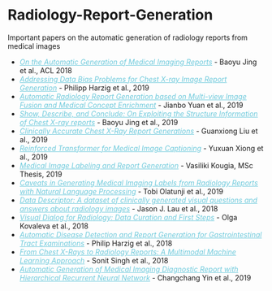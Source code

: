 # Radiology-Report-Generation
Important papers on the automatic generation of radiology reports from medical images

<ul>
  <li> <em> <a href="www.aclweb.com/papers" style="color:#6ecadc" rel="nofollow"> On the Automatic Generation of Medical Imaging Reports</a> </em> - Baoyu Jing et al., ACL 2018
  </li>
   <li> <em> <a href="https://arxiv.org/pdf/1908.02123.pdf" style="color:#6ecadc" rel="nofollow"> Addressing Data Bias Problems for Chest
X-ray Image Report Generation</a> </em> - Philipp Harzig et al., 2019
  </li>
   <li> <em> <a href="https://arxiv.org/pdf/1907.09085.pdf" style="color:#6ecadc" rel="nofollow"> Automatic Radiology Report Generation based on Multi-view Image Fusion and Medical Concept Enrichment</a> </em> - Jianbo Yuan et al., 2019
  </li>
  
   <li> <em> <a href="https://www.aclweb.org/anthology/P19-1657.pdf" style="color:#6ecadc" rel="nofollow"> Show, Describe, and Conclude: On Exploiting the Structure Information of Chest X-ray reports</a> </em> - Baoyu Jing et al., 2019
  </li>
  
  <li> <em> <a href="http://proceedings.mlr.press/v106/liu19a/liu19a.pdf" style="color:#6ecadc" rel="nofollow"> Clinically Accurate Chest X-Ray Report Generations</a> </em> - Guanxiong Liu et al., 2019
  </li>
  
  <li> <em> <a href="https://link.springer.com/content/pdf/10.1007%2F978-3-030-32692-0_77.pdf" style="color:#6ecadc" rel="nofollow"> Reinforced Transformer for Medical Image Captioning</a> </em> - Yuxuan Xiong et al., 2019
  </li>
  
  <li> <em> <a href="http://www2.aueb.gr/users/ion/docs/Vasiliki_Kougia_MSc_Thesis.pdf" style="color:#6ecadc" rel="nofollow"> Medical Image Labeling and Report Generation</a> </em> - Vasiliki Kougia, MSc Thesis, 2019
  </li>
  
  <li> <em> <a href="https://arxiv.org/pdf/1905.02283.pdf" style="color:#6ecadc" rel="nofollow"> Caveats in Generating Medical Imaging Labels from Radiology Reports with Natural Language Processing</a> </em> - Tobi Olatunji et al., 2019
  </li>
  
  <li> <em> <a href="https://www.ncbi.nlm.nih.gov/pmc/articles/PMC6244189/pdf/sdata2018251.pdf" style="color:#6ecadc" rel="nofollow"> Data Descriptor: A dataset of clinically generated visual questions and answers about radiology images</a> </em> - Jason J. Lau et al., 2018
  </li>
  
   <li> <em> <a href="https://pdfs.semanticscholar.org/cc71/a905ca132999a158857823606cd979b9080e.pdf?_ga=2.237359941.45546797.1580707719-1841058027.1549347584" style="color:#6ecadc" rel="nofollow"> Visual Dialog for Radiology: Data Curation and First Steps</a> </em> - Olga Kovaleva et al., 2018
  </li>
  
   <li> <em> <a href="https://dl.acm.org/doi/pdf/10.1145/3343031.3356066?download=true" style="color:#6ecadc" rel="nofollow"> Automatic Disease Detection and Report Generation for Gastrointestinal Tract Examinations</a> </em> - Philip Harzig et al., 2018
  </li>
 
  <li> <em> <a href="https://ieeexplore.ieee.org/document/8945819" style="color:#6ecadc" rel="nofollow">  From Chest X-Rays to Radiology Reports: A Multimodal Machine Learning Approach</a> </em> - Sonit Singh et al., 2018
  </li>
  
   <li> <em> <a href="https://ieeexplore.ieee.org/document/8970668" style="color:#6ecadc" rel="nofollow">Automatic Generation of Medical Imaging Diagnostic Report with Hierarchical Recurrent Neural Network</a> </em> - Changchang Yin et al., 2019
  </li>
  
  
  
</ul>

